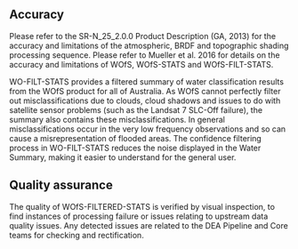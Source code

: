 ## Accuracy

Please refer to the SR-N\_25\_2.0.0 Product Description (GA, 2013) for the accuracy and limitations of the atmospheric, BRDF and topographic shading processing sequence. Please refer to Mueller et al. 2016 for details on the accuracy and limitations of WOfS, WOfS-STATS and WOfS-FILT-STATS.

WO-FILT-STATS provides a filtered summary of water classification results from the WOfS product for all of Australia. As WOfS cannot perfectly filter out misclassifications due to clouds, cloud shadows and issues to do with satellite sensor problems (such as the Landsat 7 SLC-Off failure), the summary also contains these misclassifications. In general misclassifications occur in the very low frequency observations and so can cause a misrepresentation of flooded areas. The confidence filtering process in WO-FILT-STATS reduces the noise displayed in the Water Summary, making it easier to understand for the general user.

## Quality assurance

The quality of WOfS-FILTERED-STATS is verified by visual inspection, to find instances of processing failure or issues relating to upstream data quality issues. Any detected issues are related to the DEA Pipeline and Core teams for checking and rectification.

